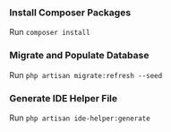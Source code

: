 ### Install Composer Packages

Run `composer install`

### Migrate and Populate Database

Run `php artisan migrate:refresh --seed`

### Generate IDE Helper File

Run `php artisan ide-helper:generate`